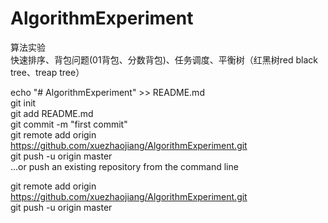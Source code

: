 # AlgorithmExperiment
算法实验      
快速排序、背包问题(01背包、分数背包)、任务调度、平衡树（红黑树red black tree、treap tree）     

echo "# AlgorithmExperiment" >> README.md     
git init    
git add README.md     
git commit -m "first commit"     
git remote add origin https://github.com/xuezhaojiang/AlgorithmExperiment.git      
git push -u origin master      
…or push an existing repository from the command line     
      
git remote add origin https://github.com/xuezhaojiang/AlgorithmExperiment.git      
git push -u origin master      
